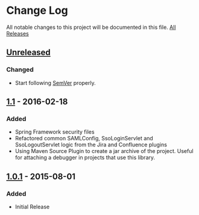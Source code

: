 # Change Log
All notable changes to this project will be documented in this file. [All Releases](https://github.com/bitium/atlassian-saml/releases)

## [Unreleased]
### Changed
- Start following [SemVer](http://semver.org) properly.

## [1.1] - 2016-02-18
### Added
- Spring Framework security files
- Refactored common SAMLConfig, SsoLoginServlet and SsoLogoutServlet logic from the Jira and Confluence plugins
- Using Maven Source Plugin to create a jar archive of the project. Useful for attaching a debugger in projects that use this library.

## [1.0.1] - 2015-08-01
### Added
- Initial Release

[unreleased]: https://github.com/bitium/atlassian-saml/tree/develop
[1.1]: https://github.com/bitium/atlassian-saml/releases/tag/1.1
[1.0.1]: https://github.com/bitium/atlassian-saml/releases/tag/1.0.1

